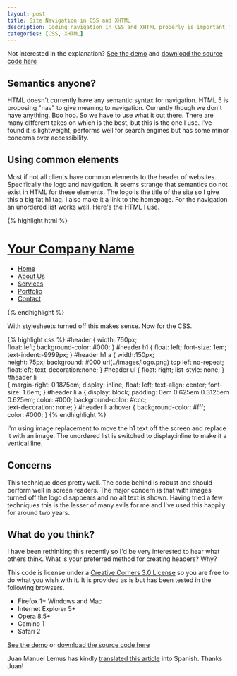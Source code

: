 ```yaml
--- 
layout: post
title: Site Navigation in CSS and XHTML
description: Coding navigation in CSS and XHTML properly is important for both search engines and accessibility. Here's my take on how to do it, although I would be very interested to hear what others think.
categories: [CSS, XHTML]
---
```

Not interested in the explanation? [See the demo][1] and [download the source code here][2]

## Semantics anyone?

HTML doesn't currently have any semantic syntax for navigation. HTML 5 is proposing "nav" to give meaning to navigation. Currently though we don't have anything. Boo hoo. So we have to use what it out there. There are many different takes on which is the best, but this is the one I use. I've found it is lightweight, performs well for search engines but has some minor concerns over accessibility.

## Using common elements

Most if not all clients have common elements to the header of websites. Specifically the logo and navigation. It seems strange that semantics do not exist in HTML for these elements. The logo is the title of the site so I give this a big fat h1 tag. I also make it a link to the homepage. For the navigation an unordered list works well. Here's the HTML I use. 

{% highlight html %}
<div id="header"> 
    <h1><a href="/" title="Return to the Home Page">Your Company Name</a></h1> 
    <ul> 
        <li><a href="/">Home</a></li> 
        <li><a href="/about-us">About Us</a></li> 
        <li><a href="/services">Services</a></li> 
        <li><a href="/portfolio">Portfolio</a></li> 
        <li><a href="/contact">Contact</a></li> 
    </ul> 
</div>
{% endhighlight %}

With stylesheets turned off this makes sense. Now for the CSS.  

{% highlight css %}
#header 
    { 
    width: 760px;  
    float: left; 
    background-color: #000; 
} 
#header h1 
    { 
    float: left; 
    font-size: 1em; 
    text-indent:-9999px; 
} 
#header h1 a 
    { 
    width:150px;  
    height: 75px; 
    background: #000 url(../images/logo.png) top left no-repeat; 
    float:left; 
    text-decoration:none; 
} 
#header ul 
    { 
    float: right; 
    list-style: none; 
} 
#header li  
    { 
    margin-right: 0.1875em; 
    display: inline; 
    float: left; 
    text-align: center; 
    font-size: 1.6em; 
} 
#header li a 
    { 
    display: block; 
    padding: 0em 0.625em 0.3125em 0.625em; 
    color: #000; 
    background-color: #ccc;     
    text-decoration: none; 
} 
#header li a:hover 
    { 
    background-color: #fff;     
    color: #000; 
}
{% endhighlight %}

I'm using image replacement to move the h1 text off the screen and replace it with an image. The unordered list is switched to display:inline to make it a vertical line.

## Concerns

This technique does pretty well. The code behind is robust and should perform well in screen readers. The major concern is that with images turned off the logo disappears and no alt text is shown. Having tried a few techniques this is the lesser of many evils for me and I've used this happily for around two years.

## What do you think?

I have been rethinking this recently so I'd be very interested to hear what others think. What is your preferred method for creating headers? Why?

This code is license under a [Creative Corners 3.0 License][9] so you are free to do what you wish with it. It is provided as is but has been tested in the following browsers.

*   Firefox 1+ Windows and Mac
*   Internet Explorer 5+
*   Opera 8.5+
*   Camino 1
*   Safari 2

[See the demo][1] or [download the source code here][2]

Juan Manuel Lemus has kindly [translated this article][10] into Spanish. Thanks Juan!

 [1]: http://www.shapeshed.com/examples/site-navigation-in-css-and-xhtml
 [2]: http://www.shapeshed.com/downloads/site_navigation_in_css_and_xhtml.zip
 [3]: / "Return to the Home Page"
 [4]: /
 [5]: /about-us
 [6]: /services
 [7]: /portfolio
 [8]: /contact
 [9]: http://creativecommons.org/licenses/by/3.0/
 [10]: http://dotpress.wordpress.com/2007/07/04/menu-de-navegacion-con-css-y-xhtml/
